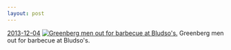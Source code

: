 ```yaml
---
layout: post
---
```


<p>
  <time><a href="/245">2013-12-04</a></time>
  <a href="/245"><img src="{{ site.assets_url }}/245-640.jpg" srcset="{{ site.assets_url }}/245-1280.jpg 1280w, {{ site.assets_url }}/245-960.jpg 960w, {{ site.assets_url }}/245-640.jpg 640w, {{ site.assets_url }}/245-320.jpg 320w" sizes="(min-width: 700px) 50vw, calc(100vw - 2rem)" alt="Greenberg men out for barbecue at Bludso's." /></a>
  <span>Greenberg men out for barbecue at Bludso's.</span>
</p>
